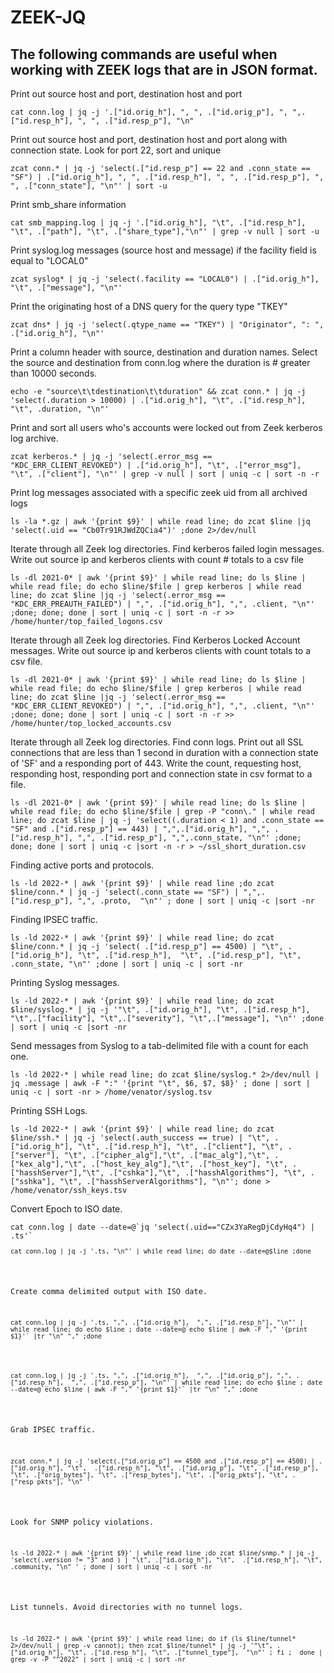 # ZEEK-JQ
## The following commands are useful when working with ZEEK logs that are in JSON format.

Print out source host and port, destination host and port
<pre><code>cat conn.log | jq -j '.["id.orig_h"], ", ", .["id.orig_p"], ", ",.["id.resp_h"], ", ", .["id.resp_p"], "\n"</code></pre>

Print out source host and port, destination host and port along with connection state.  Look for port 22, sort and unique
<pre><code>zcat conn.* | jq -j 'select(.["id.resp_p"] == 22 and .conn_state == "SF") | .["id.orig_h"], ", ", .["id.resp_h"], ", ", .["id.resp_p"], ", ", .["conn_state"], "\n"' | sort -u</code></pre>

Print smb_share information
<pre><code>cat smb_mapping.log | jq -j '.["id.orig_h"], "\t", .["id.resp_h"], "\t", .["path"], "\t", .["share_type"],"\n"' | grep -v null | sort -u</code></pre>

Print syslog.log messages (source host and message) if the facility field is equal to "LOCAL0"
<pre><code>zcat syslog* | jq -j 'select(.facility == "LOCAL0") | .["id.orig_h"], "\t", .["message"], "\n"'</code></pre>

Print the originating host of a DNS query for the query type "TKEY"
<pre><code>zcat dns* | jq -j 'select(.qtype_name == "TKEY") | "Originator", ": ", .["id.orig_h"], "\n"'</code></pre>

Print a column header with source, destination and duration names.  Select the source and destination from conn.log where the duration is # greater than 10000 seconds.
<pre><code>echo -e "source\t\tdestination\t\tduration" && zcat conn.* | jq -j 'select(.duration > 10000) | .["id.orig_h"], "\t", .["id.resp_h"], "\t", .duration, "\n"'</code></pre>

Print and sort all users who's accounts were locked out from Zeek kerberos log archive.
<pre><code>zcat kerberos.* | jq -j 'select(.error_msg == "KDC_ERR_CLIENT_REVOKED") | .["id.orig_h"], "\t", .["error_msg"], "\t", .["client"], "\n"' | grep -v null | sort | uniq -c | sort -n -r</code></pre>

Print log messages associated with a specific zeek uid from all archived logs
<pre><code>ls -la *.gz | awk '{print $9}' | while read line; do zcat $line |jq 'select(.uid == "Cb0Tr91RJWdZQCia4")' ;done 2>/dev/null</code></pre>

Iterate through all Zeek log directories.  Find kerberos failed login messages.  Write out source ip and kerberos clients with count # totals to a csv file
<pre><code>ls -dl 2021-0* | awk '{print $9}' | while read line; do ls $line | while read file; do echo $line/$file | grep kerberos | while read line; do zcat $line |jq -j 'select(.error_msg == "KDC_ERR_PREAUTH_FAILED") | ",", .["id.orig_h"], ",", .client, "\n"' ;done; done; done | sort | uniq -c | sort -n -r >> /home/hunter/top_failed_logons.csv</code></pre>

Iterate through all Zeek log directories.  Find Kerberos Locked Account messages.  Write out source ip and kerberos clients with count totals to a csv file.
<pre><code>ls -dl 2021-0* | awk '{print $9}' | while read line; do ls $line | while read file; do echo $line/$file | grep kerberos | while read line; do zcat $line |jq -j 'select(.error_msg == "KDC_ERR_CLIENT_REVOKED") | ",", .["id.orig_h"], ",", .client, "\n"' ;done; done; done | sort | uniq -c | sort -n -r >> /home/hunter/top_locked_accounts.csv</code></pre>

Iterate through all Zeek log directories. Find conn logs. Print out all SSL connections that are less than 1 second in duration with a connection state of 'SF' and a responding port of 443. Write the count, requesting host, responding host, responding port and connection state in csv format to a file.
<pre><code>ls -dl 2021-0* | awk '{print $9}' | while read line; do ls $line | while read file; do echo $line/$file | grep -P "conn\." | while read line; do zcat $line | jq -j 'select((.duration < 1) and .conn_state == "SF" and .["id.resp_p"] == 443) | ",",.["id.orig_h"], ",", .["id.resp_h"], ",", .["id.resp_p"], ",",.conn_state, "\n"' ;done; done; done | sort | uniq -c |sort -n -r > ~/ssl_short_duration.csv</code></pre>

Finding active ports and protocols.
<pre><code>ls -ld 2022-* | awk '{print $9}' | while read line ;do zcat $line/conn.* | jq -j 'select(.conn_state == "SF") | ",",.["id.resp_p"], ",", .proto,  "\n"' ; done | sort | uniq -c |sort -nr</code></pre>

Finding IPSEC traffic.
<pre><code>ls -ld 2022-* | awk '{print $9}' | while read line; do zcat $line/conn.* | jq -j 'select( .["id.resp_p"] == 4500) | "\t", .["id.orig_h"], "\t", .["id.resp_h"],  "\t", .["id.resp_p"], "\t", .conn_state, "\n"' ;done | sort | uniq -c | sort -nr</code></pre>

Printing Syslog messages.
<pre><code>ls -ld 2022-* | awk '{print $9}' | while read line; do zcat $line/syslog.* | jq -j '"\t", .["id.orig_h"], "\t", .["id.resp_h"], "\t",.["facility"], "\t",.["severity"], "\t",.["message"], "\n"' ;done | sort | uniq -c |sort -nr</code></pre>

Send messages from Syslog to a tab-delimited file with a count for each one.
<pre><code>ls -ld 2022-* | while read line; do zcat $line/syslog.* 2>/dev/null | jq .message | awk -F ":" '{print "\t", $6, $7, $8}' ; done | sort | uniq -c | sort -nr > /home/venator/syslog.tsv</code></pre>

Printing SSH Logs.
<pre><code>ls -ld 2022-* | awk '{print $9}' | while read line; do zcat $line/ssh.* | jq -j 'select(.auth_success == true) | "\t", .["id.orig_h"], "\t", .["id.resp_h"], "\t", .["client"], "\t", .["server"], "\t", .["cipher_alg"],"\t", .["mac_alg"],"\t", .["kex_alg"],"\t", .["host_key_alg"],"\t", .["host_key"], "\t", .["hasshServer"],"\t", .["cshka"],"\t", .["hasshAlgorithms"], "\t", .["sshka"], "\t", .["hasshServerAlgorithms"], "\n"'; done > /home/venator/ssh_keys.tsv</code></pre>

Convert Epoch to ISO date.
<pre><code>cat conn.log | date --date=@`jq 'select(.uid=="CZx3YaRegDjCdyHq4") | .ts'`
<pre><code>cat conn.log | jq -j '.ts, "\n"' | while read line; do date --date=@$line ;done</code></pre>

Create comma delimited output with ISO date.
<pre><code>cat conn.log | jq -j '.ts, ",", .["id.orig_h"],  ",", .["id.resp_h"], "\n"' | while read line; do echo $line ; date --date=@`echo $line | awk -F "," '{print $1}'` |tr "\n" "," ;done</code></pre>

<pre><code>cat conn.log | jq -j '.ts, ",", .["id.orig_h"],  ",", .["id.orig_p"], ",", .["id.resp_h"],  ",", .["id.resp_p"], "\n"' | while read line; do echo $line ; date --date=@`echo $line | awk -F "," '{print $1}'` |tr "\n" "," ;done</code></pre>

Grab IPSEC traffic.
<pre><code>zcat conn.* | jq -j 'select(.["id.orig_p"] == 4500 and .["id.resp_p"] == 4500) | .["id.orig_h"], "\t",  .["id.resp_h"], "\t", .["id.orig_p"], "\t", .["id.resp_p"], "\t", .["orig_bytes"], "\t", .["resp_bytes"], "\t", .["orig_pkts"], "\t", .["resp_pkts"], "\n" '</code></pre>

Look for SNMP policy violations.
<pre><code>ls -ld 2022-* | awk '{print $9}' | while read line ;do zcat $line/snmp.* | jq -j 'select(.version != "3" and ) | "\t", .["id.orig_h"], "\t",  .["id.resp_h"], "\t", .community, "\n" ' ; done | sort | uniq -c | sort -nr</code></pre>

List tunnels. Avoid directories with no tunnel logs.
<pre><code>ls -ld 2022-* | awk '{print $9}' | while read line; do if (ls $line/tunnel* 2>/dev/null | grep -v cannot); then zcat $line/tunnel* | jq -j '"\t", .["id.orig_h"], "\t", .["id.resp_h"], "\t", .["tunnel_type"],  "\n"' ; fi ;  done | grep -v -P "^2022" | sort | uniq -c | sort -nr</code></pre>
